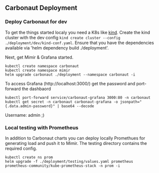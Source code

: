 ## Carbonaut Deployment

### Deploy Carbonaut for dev

To get the things started localy you need a K8s like [kind](https://kind.sigs.k8s.io/). Create the kind cluster with the dev config `kind create cluster --config ./deployment/dev/kind-conf.yaml`. Ensure that you have the dependencies available via 'helm dependency build ./deployment'.

Next, get Mimir & Grafana started. 
```
kubectl create namespace carbonaut
kubectl create namespace mimir
helm upgrade carbonaut ./deployment --namespace carbonaut -i
```

To access Grafana (http://localhost:3000/) get the password and port-forward the dashbaord
```
kubectl port-forward service/carbonaut-grafana 3000:80 -n carbonaut
kubectl get secret -n carbonaut carbonaut-grafana -o jsonpath="{.data.admin-password}" | base64 --decode
```

Username: admin ;)

### Local testing with Prometheus

In addition to Carbonaut charts you can deploy locally Promethues for generating load and push it to Mimir. The testing directory contains the required config.

```
kubectl create ns prom
helm upgrade -f ./deployment/testing/values.yaml prometheus prometheus-community/kube-prometheus-stack -n prom -i
```